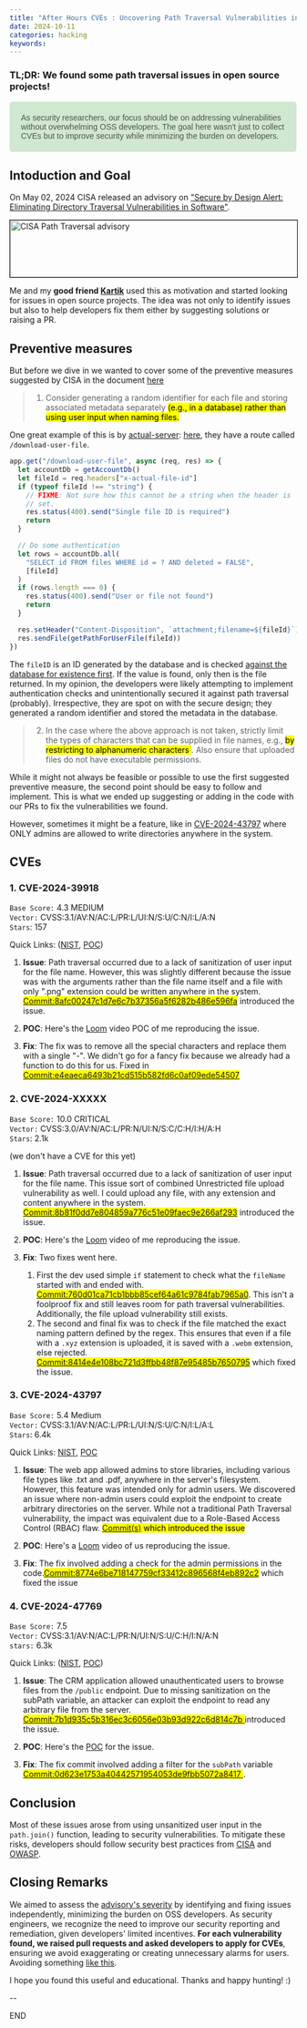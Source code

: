 ```yaml
---
title: "After Hours CVEs : Uncovering Path Traversal Vulnerabilities in Open Source"
date: 2024-10-11
categories: hacking
keywords:
---
```


### TL;DR: We found some path traversal issues in open source projects!

<p style="background-color: #d0e8d0; color: #505050; padding: 20px; border-radius: 5px; font-family: Arial, sans-serif;">
  As security researchers, our focus should be on addressing vulnerabilities without overwhelming OSS developers. The goal here wasn't just to collect CVEs but to improve security while minimizing the burden on developers.
</p>

## Intoduction and Goal

On May 02, 2024 CISA released an advisory on <a target = "_blank" rel = "nofollow noopener noreferrer" href="https://www.cisa.gov/resources-tools/resources/secure-design-alert-eliminating-directory-traversal-vulnerabilities-software">"Secure by Design Alert: Eliminating Directory Traversal Vulnerabilities in Software"</a>.

<img src="/images/cisa-1.jpg" width="600" height="100" alt="CISA Path Traversal advisory" style="border:0.5px solid black">

<br>

Me and my **good friend [Kartik](https://www.linkedin.com/in/kartik-sharma-19081998/)** used this as motivation and started looking for issues in open source projects. The idea was not only to identify issues but also to help developers fix them either by suggesting solutions or raising a PR.

## Preventive measures

But before we dive in we wanted to cover some of the preventive measures suggested by CISA in the document [here](https://www.cisa.gov/sites/default/files/2024-05/Secure_by_Design_Alert_Eliminating_Directory_Traversal_Vulnerabilities_in_Software_508c%20%283%29.pdf)

> 1. Consider generating a random identifier for each file and storing associated metadata separately <mark>(e.g., in a
>    database) rather than using user input when naming files.</mark>

One great example of this is by [actual-server](https://github.com/actualbudget/actual-server/tree/master): [here](https://github.com/actualbudget/actual-server/blob/master/src/app-sync.js#L287), they have a route called `/download-user-file`.

```js
app.get("/download-user-file", async (req, res) => {
  let accountDb = getAccountDb()
  let fileId = req.headers["x-actual-file-id"]
  if (typeof fileId !== "string") {
    // FIXME: Not sure how this cannot be a string when the header is
    // set.
    res.status(400).send("Single file ID is required")
    return
  }

  // Do some authentication
  let rows = accountDb.all(
    "SELECT id FROM files WHERE id = ? AND deleted = FALSE",
    [fileId]
  )
  if (rows.length === 0) {
    res.status(400).send("User or file not found")
    return
  }

  res.setHeader("Content-Disposition", `attachment;filename=${fileId}`)
  res.sendFile(getPathForUserFile(fileId))
})
```

The `fileID` is an ID generated by the database and is checked [against the database for existence first](https://github.com/actualbudget/actual-server/blob/master/src/app-sync.js#L298). If the value is found, only then is the file returned. In my opinion, the developers were likely attempting to implement authentication checks and unintentionally secured it against path traversal (probably). Irrespective, they are spot on with the secure design; they generated a random identifier and stored the metadata in the database.

> 2. In the case where the above approach is not taken, strictly limit the types of characters that can be supplied in file names, e.g., <mark> by restricting to alphanumeric characters </mark>. Also ensure that uploaded files do not have
>    executable permissions.

While it might not always be feasible or possible to use the first suggested preventive measure, the second point should be easy to follow and implement. This is what we ended up suggesting or adding in the code with our PRs to fix the vulnerabilities we found.

However, sometimes it might be a feature, like in [CVE-2024-43797](#3-cve-2024-43797) where ONLY admins are allowed to write directories anywhere in the system.

## CVEs

<!--
### 2. CVE-2024-

`Base Score:`
`Vector:`

Quick Links: (<a target = "_blank" rel = "nofollow noopener noreferrer" href="">NIST</a>, <a target = "_blank" rel = "nofollow noopener noreferrer" href="">POC</a>)

<mark><a target = "_blank" rel = "nofollow noopener noreferrer" href="">
Commit:
</a></mark> introduced the issue.

1. **Issue**:
2. **POC**: Here's the <a target = "_blank" rel = "nofollow noopener noreferrer" href="">Loom</a> of me reproducing the issue.
3. **Fix**: Fixed <mark><a target = "_blank" rel = "nofollow noopener noreferrer" href="">
Commit:
</a></mark>.
-->

### 1. CVE-2024-39918

`Base Score:` 4.3 MEDIUM <br>
`Vector:` CVSS:3.1/AV:N/AC:L/PR:L/UI:N/S:U/C:N/I:L/A:N <br>
`Stars`: 157

Quick Links: (<a target = "_blank" rel = "nofollow noopener noreferrer" href="https://nvd.nist.gov/vuln/detail/CVE-2024-39918">NIST</a>, <a target = "_blank" rel = "nofollow noopener noreferrer" href="https://github.com/jasonraimondi/url-to-png/security/advisories/GHSA-vvmv-wrvp-9gjr">POC</a>)

1. **Issue**:
   Path traversal occurred due to a lack of sanitization of user input for the file name. However, this was slightly different because the issue was with the arguments rather than the file name itself and a file with only ".png" extension could be written anywhere in the system.
   <mark><a target = "_blank" rel = "nofollow noopener noreferrer" href=" https://github.com/jasonraimondi/url-to-png/commit/8afc00247c1d7e6c7b37356a5f6282b486e596fa#diff-b6976c39b4e50125519d2e908fe8f3c24cece6d69f60a76b255bcac922a8de67R57">
   Commit:8afc00247c1d7e6c7b37356a5f6282b486e596fa</a></mark> introduced the issue.

2. **POC**: Here's the <a target = "_blank" rel = "nofollow noopener noreferrer" href="https://www.loom.com/share/bd7b306cdae7445c97e68f0626e743a6">Loom</a> video POC of me reproducing the issue.
3. **Fix**: The fix was to remove all the special characters and replace them with a single "-". We didn't go for a fancy fix because we already had a function to do this for us. Fixed in <mark><a target = "_blank" rel = "nofollow noopener noreferrer" href="https://github.com/jasonraimondi/url-to-png/commit/e4eaeca6493b21cd515b582fd6c0af09ede54507">Commit:e4eaeca6493b21cd515b582fd6c0af09ede54507</a></mark>

### 2. CVE-2024-XXXXX

`Base Score:` 10.0 CRITICAL<br>
`Vector:` CVSS:3.0/AV:N/AC:L/PR:N/UI:N/S:C/C:H/I:H/A:H<br>
`Stars`: 2.1k

(we don't have a CVE for this yet)

1. **Issue**: Path traversal occurred due to a lack of sanitization of user input for the file name. This issue sort of combined Unrestricted file upload vulnerability as well. I could upload any file, with any extension and content anywhere in the system.
   <mark><a target = "_blank" rel = "nofollow noopener noreferrer" href="https://github.com/miroslavpejic85/mirotalksfu/commit/8b81f0dd7e804859a776c51e09faec9e266af293#diff-4c734989f0bc8aa243e7010652fdbce84ec7ef54f2a7f5a598ece3fdf2f65812R455-R463">
   Commit:8b81f0dd7e804859a776c51e09faec9e266af293</a></mark> introduced the issue.

2. **POC**: Here's the <a target = "_blank" rel = "nofollow noopener noreferrer" href="https://www.loom.com/share/6fad860cc48949509d8b952e00b902c4?sid=6036b6f7-217e-4e1d-bbba-237062d69e48">Loom</a> video of me reproducing the issue.

3. **Fix**: Two fixes went here.
   1. First the dev used simple `if` statement to check what the `fileName` started with and ended with. <mark><a target = "_blank" rel = "nofollow noopener noreferrer" href="https://github.com/miroslavpejic85/mirotalksfu/commit/760d01ca71cb1bbb85cef64a61c9784fab7965a0#diff-4c734989f0bc8aa243e7010652fdbce84ec7ef54f2a7f5a598ece3fdf2f65812R664">Commit:760d01ca71cb1bbb85cef64a61c9784fab7965a0</a></mark>. This isn't a foolproof fix and still leaves room for path traversal vulnerabilities. Additionally, the file upload vulnerability still exists.
   2. The second and final fix was to check if the file matched the exact naming pattern defined by the regex. This ensures that even if a file with a `.xyz` extension is uploaded, it is saved with a `.webm` extension, else rejected.
      <mark><a target = "_blank" rel = "nofollow noopener noreferrer" href="https://github.com/miroslavpejic85/mirotalksfu/commit/8414e4e108bc721d3ffbb48f87e95485b7650795">Commit:8414e4e108bc721d3ffbb48f87e95485b7650795</a></mark> which fixed the issue.

### 3. CVE-2024-43797

`Base Score:` 5.4 Medium<br>
`Vector:` CVSS:3.1/AV:N/AC:L/PR:L/UI:N/S:U/C:N/I:L/A:L<br>
`Stars`: 6.4k<br>

Quick Links: [NIST](https://nvd.nist.gov/vuln/detail/CVE-2024-43797), [POC](https://github.com/advplyr/audiobookshelf/security/advisories/GHSA-gg56-vj58-g5mc)

1. **Issue**: The web app allowed admins to store libraries, including various file types like .txt and .pdf, anywhere in the server's filesystem. However, this feature was intended only for admin users. We discovered an issue where non-admin users could exploit the endpoint to create arbitrary directories on the server. While not a traditional Path Traversal vulnerability, the impact was equivalent due to a Role-Based Access Control (RBAC) flaw. <mark>[Commit(s)](https://github.com/advplyr/audiobookshelf/blame/1c0d6e9c670ebb1b6f1e427a4c4d9250a7fb9b80/server/controllers/LibraryController.js#L43-L47) which introduced the issue

2. **POC**: Here's a [Loom](https://www.loom.com/share/58f28fa857e44807857f19987ef1d696) video of us reproducing the issue.

3. **Fix**: The fix involved adding a check for the admin permissions in the code.<mark>[Commit:8774e6be718147759cf33412c896568f4eb892c2](https://github.com/advplyr/audiobookshelf/commit/8774e6be718147759cf33412c896568f4eb892c2#diff-be3115873d7a28337a5682906c03181181f94f7944877156f7279c75d00b9ccdR44-R46)</mark> which fixed the issue

### 4. CVE-2024-47769

`Base Score:` 7.5<br>
`Vector:` CVSS:3.1/AV:N/AC:L/PR:N/UI:N/S:U/C:H/I:N/A:N<br>
`stars:` 6.3k<br>

Quick Links: (<a target = "_blank" rel = "nofollow noopener noreferrer" href="https://nvd.nist.gov/vuln/detail/CVE-2024-47769">NIST</a>, <a target = "_blank" rel = "nofollow noopener noreferrer" href="https://github.com/idurar/idurar-erp-crm/security/advisories/GHSA-948g-2vm7-mfv7">POC</a>)

1. **Issue**: The CRM application allowed unauthenticated users to browse files from the `/public` endpoint. Due to missing sanitization on the subPath variable, an attacker can exploit the endpoint to read any arbitrary file from the server. <mark><a target = "_blank" rel = "nofollow noopener noreferrer" href="https://github.com/idurar/idurar-erp-crm/commit/7b1d935c5b316ec3c6056e03b93d922c6d814c7b#diff-f092dc031d7bcdc910362d69bda59417e1344550011b9cf3b84bbb5760b8ebbcR1">
   Commit:7b1d935c5b316ec3c6056e03b93d922c6d814c7b
   </a></mark> introduced the issue.

2. **POC**: Here's the <a target = "_blank" rel = "nofollow noopener noreferrer" href="https://github.com/idurar/idurar-erp-crm/security/advisories/GHSA-948g-2vm7-mfv7">POC</a> for the issue.

3. **Fix**: The fix commit involved adding a filter for the `subPath` variable<mark><a target = "_blank" rel = "nofollow noopener noreferrer" href="https://github.com/idurar/idurar-erp-crm/commit/0d623e1753a40442571954053de9fbb5072a8417">
   Commit:0d623e1753a40442571954053de9fbb5072a8417
   </a></mark>.

## Conclusion

Most of these issues arose from using unsanitized user input in the `path.join()` function, leading to security vulnerabilities. To mitigate these risks, developers should follow security best practices from [CISA](https://www.cisa.gov/resources-tools/resources/secure-design-alert-eliminating-directory-traversal-vulnerabilities-software) and [OWASP](https://owasp.org/www-community/attacks/Path_Traversal).

## Closing Remarks

We aimed to assess the [advisory's severity](https://www.cisa.gov/resources-tools/resources/secure-design-alert-eliminating-directory-traversal-vulnerabilities-software) by identifying and fixing issues independently, minimizing the burden on OSS developers. As security engineers, we recognize the need to improve our security reporting and remediation, given developers' limited incentives. **For each vulnerability found, we raised pull requests and asked developers to apply for CVEs**, ensuring we avoid exaggerating or creating unnecessary alarms for users. Avoiding something [like this](https://socket.dev/blog/node-ip-maintainer-restores-github-repo-after-archiving-due-to-overblown-cve-rating).

I hope you found this useful and educational. Thanks and happy hunting! :)

--

END
